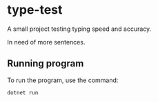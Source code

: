 # type-test

A small project testing typing speed and accuracy.

In need of more sentences.

## Running program

To run the program, use the command:

`dotnet run`